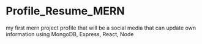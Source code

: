 # Profile_Resume_MERN
my first mern project profile that will be a social media that can update own information using MongoDB, Express, React, Node
